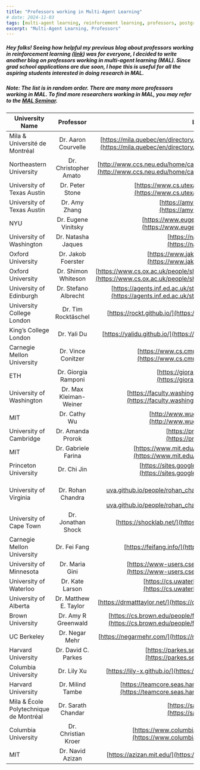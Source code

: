 ```yaml
---
title: "Professors working in Multi-Agent Learning"
# date: 2024-11-03
tags: [multi-agent learning, reinforcement learning, professors, postgrad]
excerpt: "Multi-Agent Learning, Professors"
---
```


##### Hey folks! Seeing how helpful my previous blog about professors working in reinforcement learning ([link](https://rupalibhati.github.io/RL-profs/)) was for everyone, I decided to write another blog on professors working in multi-agent learning (MAL). Since grad school applications are due soon, I hope this is useful for all the aspiring students interested in doing research in MAL.

##### Note: The list is in random order. There are many more professors working in MAL. To find more researchers working in MAL, you may refer to the [MAL Seminar](https://sites.google.com/view/berkeleymarl/home).

| University Name        | Professor            | Link to Webpage  |
| ------------- |:-------------:|  -----:|
| Mila & Université de Montréal | Dr. Aaron Courvelle | [https://mila.quebec/en/directory/aaron-courville](https://mila.quebec/en/directory/aaron-courville)|
| Northeastern University | Dr. Christopher Amato | [http://www.ccs.neu.edu/home/camato/index.html](http://www.ccs.neu.edu/home/camato/index.html)|
| University of Texas Austin | Dr. Peter Stone | [https://www.cs.utexas.edu/~pstone/](https://www.cs.utexas.edu/~pstone/)|
| University of Texas Austin | Dr. Amy Zhang | [https://amyzhang.github.io/](https://amyzhang.github.io/)|
| NYU | Dr. Eugene Vinitsky | [https://www.eugenevinitsky.com/](https://www.eugenevinitsky.com/)|
| University of Washington | Dr. Natasha Jaques | [https://natashajaques.ai/](https://natashajaques.ai/)|
| Oxford University | Dr. Jakob Foerster | [https://www.jakobfoerster.com/](https://www.jakobfoerster.com/)|
| Oxford University | Dr. Shimon Whiteson | [https://www.cs.ox.ac.uk/people/shimon.whiteson/](https://www.cs.ox.ac.uk/people/shimon.whiteson/)|
| University of Edinburgh | Dr. Stefano Albrecht | [https://agents.inf.ed.ac.uk/stefano-albrecht/](https://agents.inf.ed.ac.uk/stefano-albrecht/) |
| University College London | Dr. Tim Rocktäschel | [https://rockt.github.io/](https://rockt.github.io/)|
| King’s College London | Dr. Yali Du | [https://yalidu.github.io/](https://yalidu.github.io/)|
| Carnegie Mellon University | Dr. Vince Conitzer | [https://www.cs.cmu.edu/~conitzer/](https://www.cs.cmu.edu/~conitzer/)|
| ETH | Dr. Giorgia Ramponi | [https://gioramponi.github.io/](https://gioramponi.github.io/)|
| University of Washington | Dr. Max Kleiman-Weiner | [https://faculty.washington.edu/maxkw/](https://faculty.washington.edu/maxkw/) |
| MIT | Dr. Cathy Wu | [http://www.wucathy.com/blog/](http://www.wucathy.com/blog/) |
| University of Cambridge | Dr. Amanda Prorok | [https://proroklab.org/wp/](https://proroklab.org/wp/)  |
| MIT| Dr. Gabriele Farina | [https://www.mit.edu/~gfarina/about/](https://www.mit.edu/~gfarina/about/) |
| Princeton University | Dr. Chi Jin | [https://sites.google.com/view/cjin/](https://sites.google.com/view/cjin/) |
| University of Virginia | Dr. Rohan Chandra | [https://cral-uva.github.io/people/rohan_chandra/index.html](https://cral-uva.github.io/people/rohan_chandra/index.html) | 
| University of Cape Town | Dr. Jonathan Shock | [https://shocklab.net/](https://shocklab.net/) | 
| Carnegie Mellon University | Dr. Fei Fang | [https://feifang.info/](https://feifang.info/) | 
| University of Minnesota | Dr. Maria Gini| [https://www-users.cse.umn.edu/~gini/](https://www-users.cse.umn.edu/~gini/) |
| University of Waterloo | Dr. Kate Larson | [https://cs.uwaterloo.ca/~klarson/](https://cs.uwaterloo.ca/~klarson/) |
| University of Alberta | Dr. Matthew E. Taylor | [https://drmatttaylor.net/](https://drmatttaylor.net/) |
| Brown University | Dr. Amy R Greenwald | [https://cs.brown.edu/people/faculty/amy.html](https://cs.brown.edu/people/faculty/amy.html) |
| UC Berkeley | Dr. Negar Mehr | [https://negarmehr.com/](https://negarmehr.com/) |
| Harvard University | Dr. David C. Parkes | [https://parkes.seas.harvard.edu/](https://parkes.seas.harvard.edu/) |
| Columbia University | Dr. Lily Xu | [https://lily-x.github.io/](https://lily-x.github.io/)|
| Harvard University | Dr. Milind Tambe | [https://teamcore.seas.harvard.edu/tambe](https://teamcore.seas.harvard.edu/tambe)|
| Mila & École Polytechnique de Montréal | Dr. Sarath Chandar | [https://sarathchandar.in/](https://sarathchandar.in/) | 
| Columbia University | Dr. Christian Kroer | [https://www.columbia.edu/~ck2945/](https://www.columbia.edu/~ck2945/) |
| MIT | Dr. Navid Azizan | [https://azizan.mit.edu/](https://azizan.mit.edu/) |
